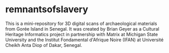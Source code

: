 # remnantsofslavery
This is a mini-repository for 3D digital scans of archaeological materials from Gorée Island in Senegal. It was created by Brian Geyer as a Cultural Heritage Informatics project in partnership with Matrix at Michigan State University and the Institut Fondamental d'Afrique Noire (IFAN) at Université Cheikh Anta Diop of Dakar, Senegal.
